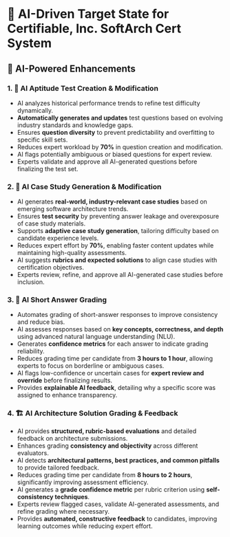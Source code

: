 # 🚀 **AI-Driven Target State for Certifiable, Inc. SoftArch Cert System**  

## 🎯 **AI-Powered Enhancements**  

### **1. 📝 AI Aptitude Test Creation & Modification**  
- AI analyzes historical performance trends to refine test difficulty dynamically.  
- **Automatically generates and updates** test questions based on evolving industry standards and knowledge gaps.  
- Ensures **question diversity** to prevent predictability and overfitting to specific skill sets.  
- Reduces expert workload by **70%** in question creation and modification.  
- AI flags potentially ambiguous or biased questions for expert review.  
- Experts validate and approve all AI-generated questions before finalizing the test set.  

### **2. 📖 AI Case Study Generation & Modification**  
- AI generates **real-world, industry-relevant case studies** based on emerging software architecture trends.  
- Ensures **test security** by preventing answer leakage and overexposure of case study materials.  
- Supports **adaptive case study generation**, tailoring difficulty based on candidate experience levels.  
- Reduces expert effort by **70%**, enabling faster content updates while maintaining high-quality assessments.  
- AI suggests **rubrics and expected solutions** to align case studies with certification objectives.  
- Experts review, refine, and approve all AI-generated case studies before inclusion.  

### **3. 🧠 AI Short Answer Grading**  
- Automates grading of short-answer responses to improve consistency and reduce bias.  
- AI assesses responses based on **key concepts, correctness, and depth** using advanced natural language understanding (NLU).  
- Generates **confidence metrics** for each answer to indicate grading reliability.  
- Reduces grading time per candidate from **3 hours to 1 hour**, allowing experts to focus on borderline or ambiguous cases.  
- AI flags low-confidence or uncertain cases for **expert review and override** before finalizing results.  
- Provides **explainable AI feedback**, detailing why a specific score was assigned to enhance transparency.  

### **4. 🏗️ AI Architecture Solution Grading & Feedback**  
- AI provides **structured, rubric-based evaluations** and detailed feedback on architecture submissions.  
- Enhances grading **consistency and objectivity** across different evaluators.  
- AI detects **architectural patterns, best practices, and common pitfalls** to provide tailored feedback.  
- Reduces grading time per candidate from **8 hours to 2 hours**, significantly improving assessment efficiency.  
- AI generates a **grade confidence metric** per rubric criterion using **self-consistency techniques**.  
- Experts review flagged cases, validate AI-generated assessments, and refine grading where necessary.  
- Provides **automated, constructive feedback** to candidates, improving learning outcomes while reducing expert effort.  
